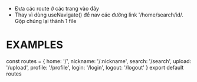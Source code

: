 * Đưa các route ở các trang vào đây 
* Thay vì dùng useNavigate() để nav các đường link '/home/search/id/. Gộp chúng lại thành 1 file
# EXAMPLES
const routes = {
    home: '/',
    nickname: '/:nickname',
    search: '/search',
    upload: '/upload',
    profile: '/profile',
    login: '/login',
    logout: '/logout'
}
export default routes